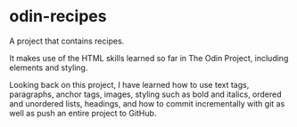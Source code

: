 # odin-recipes

A project that contains recipes. 

It makes use of the HTML skills learned so far in The Odin Project, including elements and styling.

Looking back on this project, I have learned how to use text tags, paragraphs, anchor tags, images, styling such as bold and italics, ordered and unordered lists, headings, and how to commit incrementally with git as well as push an entire project to GitHub. 